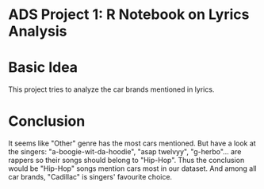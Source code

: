 # ADS Project 1:  R Notebook on Lyrics Analysis

# Basic Idea

This project tries to analyze the car brands mentioned in lyrics.


# Conclusion
It seems like "Other" genre has the most cars mentioned. But have a look at the singers: "a-boogie-wit-da-hoodie", "asap twelvyy", "g-herbo"... are rappers so their songs should belong to "Hip-Hop". Thus the conclusion would be "Hip-Hop" songs mention cars most in our dataset. And among all car brands, "Cadillac" is singers' favourite choice.
